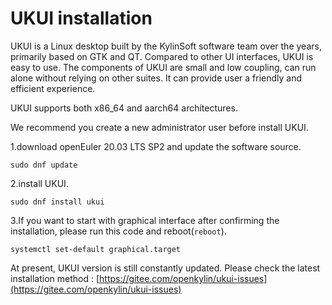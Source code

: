 # UKUI installation
UKUI is a Linux desktop built by the KylinSoft software team over the years, primarily based on GTK and QT. Compared to other UI interfaces, UKUI is easy to use. The components of UKUI are small and low coupling, can run alone without relying on other suites. It can provide user a friendly and efficient experience.

UKUI supports both x86_64 and aarch64 architectures.

We recommend you create a new administrator user before install UKUI.

1.download openEuler 20.03 LTS SP2 and update the software source.
```
sudo dnf update
```
2.install UKUI.
```
sudo dnf install ukui
```
3.If you want to start with graphical interface after confirming the installation, please run this code and reboot(`reboot`).
```
systemctl set-default graphical.target
```
At present, UKUI version is still constantly updated. Please check the latest installation method :
[https://gitee.com/openkylin/ukui-issues](https://gitee.com/openkylin/ukui-issues)
